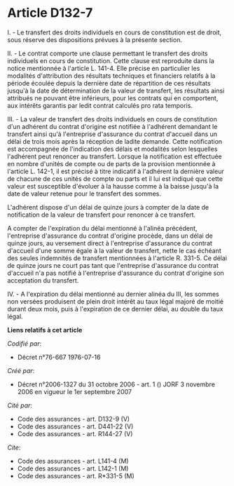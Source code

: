 # Article D132-7

I. - Le transfert des droits individuels en cours de constitution est de droit, sous réserve des dispositions prévues à la
présente section.

II. - Le contrat comporte une clause permettant le transfert des droits individuels en cours de constitution. Cette clause
est reproduite dans la notice mentionnée à l'article L. 141-4. Elle précise en particulier les modalités d'attribution des
résultats techniques et financiers relatifs à la période écoulée depuis la dernière date de répartition de ces résultats
jusqu'à la date de détermination de la valeur de transfert, les résultats ainsi attribués ne pouvant être inférieurs, pour
les contrats qui en comportent, aux intérêts garantis par ledit contrat calculés pro rata temporis.

III. - La valeur de transfert des droits individuels en cours de constitution d'un adhérent du contrat d'origine est notifiée
à l'adhérent demandant le transfert ainsi qu'à l'entreprise d'assurance du contrat d'accueil dans un délai de trois mois
après la réception de ladite demande. Cette notification est accompagnée de l'indication des délais et modalités selon
lesquelles l'adhérent peut renoncer au transfert. Lorsque la notification est effectuée en nombre d'unités de compte ou de
parts de la provision mentionnée à l'article L. 142-1, il est précisé à titre indicatif à l'adhérent la dernière valeur de
chacune de ces unités de compte ou parts et il lui est indiqué que cette valeur est susceptible d'évoluer à la hausse comme à
la baisse jusqu'à la date de valeur retenue pour le transfert des sommes.

L'adhérent dispose d'un délai de quinze jours à compter de la date de notification de la valeur de transfert pour renoncer à
ce transfert.

A compter de l'expiration du délai mentionné à l'alinéa précédent, l'entreprise d'assurance du contrat d'origine procède,
dans un délai de quinze jours, au versement direct à l'entreprise d'assurance du contrat d'accueil d'une somme égale à la
valeur de transfert, nette le cas échéant des seules indemnités de transfert mentionnées à l'article R. 331-5. Ce délai de
quinze jours ne court pas tant que l'entreprise d'assurance du contrat d'accueil n'a pas notifié à l'entreprise d'assurance
du contrat d'origine son acceptation du transfert.

IV. - A l'expiration du délai mentionné au dernier alinéa du III, les sommes non versées produisent de plein droit intérêt au
taux légal majoré de moitié durant deux mois, puis à l'expiration de ce dernier délai, au double du taux légal.

**Liens relatifs à cet article**

_Codifié par_:

  - Décret n°76-667 1976-07-16

_Créé par_:

  - Décret n°2006-1327 du 31 octobre 2006 - art. 1 () JORF 3 novembre 2006 en vigueur le 1er septembre 2007

_Cité par_:

  - Code des assurances - art. D132-9 (V)
  - Code des assurances - art. D441-22 (V)
  - Code des assurances - art. R144-27 (V)

_Cite_:

  - Code des assurances - art. L141-4 (M)
  - Code des assurances - art. L142-1 (M)
  - Code des assurances - art. R*331-5 (M)
